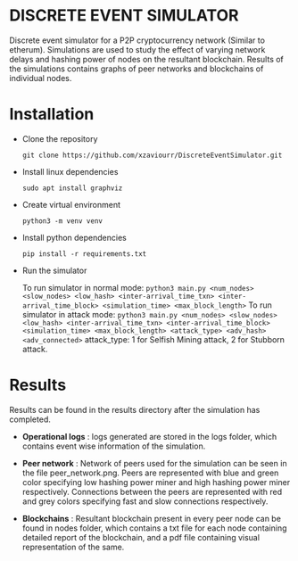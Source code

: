 # **DISCRETE EVENT SIMULATOR**
Discrete event simulator for a P2P cryptocurrency network (Similar to etherum). Simulations are used to study the effect of varying network delays and hashing power of nodes on the resultant blockchain. Results of the simulations contains graphs of peer networks and blockchains of individual nodes.

# **Installation**
- Clone the repository

    ```git clone https://github.com/xzaviourr/DiscreteEventSimulator.git```

- Install linux dependencies

    ```sudo apt install graphviz```

- Create virtual environment

    ```python3 -m venv venv```

- Install python dependencies

    ```pip install -r requirements.txt```

- Run the simulator 

    To run simulator in normal mode:
    ```python3 main.py <num_nodes> <slow_nodes> <low_hash> <inter-arrival_time_txn> <inter-arrival_time_block> <simulation_time> <max_block_length>```
    To run simulator in attack mode:
    ```python3 main.py <num_nodes> <slow_nodes> <low_hash> <inter-arrival_time_txn> <inter-arrival_time_block> <simulation_time> <max_block_length> <attack_type> <adv_hash> <adv_connected>```
    attack_type: 1 for Selfish Mining attack, 2 for Stubborn attack.

# **Results**
Results can be found in the results directory after the simulation has completed. 
- **Operational logs** : logs generated are stored in the logs folder, which contains event wise information of the simulation.

- **Peer network** : Network of peers used for the simulation can be seen in the file peer_network.png. Peers are represented with blue and green color specifying low hashing power miner and high hashing power miner respectively. Connections between the peers are represented with red and grey colors specifying fast and slow connections respectively.  

- **Blockchains** : Resultant blockchain present in every peer node can be found in nodes folder, which contains a txt file for each node containing detailed report of the blockchain, and a pdf file containing visual representation of the same. 